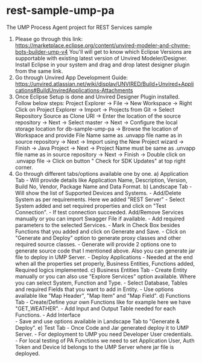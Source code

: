 # rest-sample-ump-pa
The UMP Process Agent project for REST Services sample

1) Please go through this link: https://marketplace.eclipse.org/content/unvired-modeler-and-chyme-bots-builder-ump-v4
   You'll will get to know which Eclipse Versions are supportable with existing latest version of Unvired Modeler/Designer. Install        Eclipse in your system and drag and drop latest designer plugin from the same link.
2) Go through Unvired App Development Guide:        https://unvired.atlassian.net/wiki/display/UNVIRED/Build+Unvired+Applications#BuildUnviredApplications-Attachments
3) Once Eclipse Setup is done and Unvired Designer Plugin installed. Follow below steps:
   Project Explorer -> File -> New Workspace -> Right Click on Project Explorer -> Import -> Projects from Git -> Select Repository        Source as Clone URI -> Enter the location of the source repository -> Next -> Select master -> Next -> Configure the local storage      location for db-sample-ump-pa -> Browse the location of Workspace and provide File Name same as .unvapp file name as in source          repository -> Next -> Import using the New Project wizard -> Finish -> Java Project -> Next -> Project Name must be same as .unvapp      file name as in source repository -> Next -> Finish -> Double click on .unvapp file -> Click on button " Check for SDK Updates" at      top right corner.
4) Go through different tabs/options available one by one.
   a) Application Tab 
        - Will provide details like Application Name, Description, Version, Build No, Vendor, Package Name and Data Format.
   b) Landscape Tab 
        - Will show the list of Supported Devices and Systems. 
        - Add/Delete System as per requirements. Here we added "REST Server" 
        - Select System added and set required properties and click on "Test Connection".
        - If test connection succeeded. Add/Remove Services manually or you can import Swagger File if available.
        - Add required parameters to the selected Services.
        - Mark in Check Box besides Functions that you added and click on Generate and Save.
        - Click on "Generate and Deploy" option to generate proxy classes and other required source classes.
        - Generate will provide 2 options one to generate source code that I mentioned above. Also you can generate jar file to deploy             in UMP Server.
        - Deploy Applications - Needed at the end when all the properties set properly, Business Entities, Functions added, Required               logics implemented.
    c) Business Entities Tab
        - Create Entity manually or you can also use "Explore Services" option available. Where you can select System, Function and               Type.
        - Select Database, Tables and required Fields that you want to add in Entity. 
        - Use options available like "Map Header", "Map Item" and "Map Field".
    d) Functions Tab
        - Create/Define your own Functions like for example here we have "GET_WEATHER".
        - Add Input and Output Table needed for each Functions.
        - Add Interface        
        - Save and use options available in Landscape Tab to "Generate & Deploy". 
    e) Test Tab
        - Once Code and Jar generated deploy it to UMP Server.
        - For deployment to UMP you need Developer User credentials.
        - For local testing of PA Functions we need to set Application User, Auth Token and Device Id belongs to the UMP Server where             jar file is deployed.
